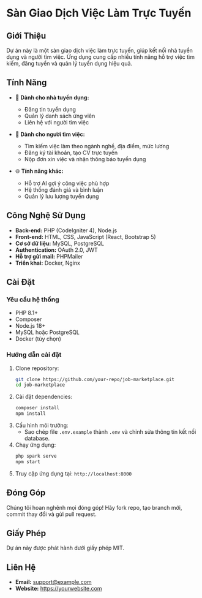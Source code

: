 # Sàn Giao Dịch Việc Làm Trực Tuyến

## Giới Thiệu
Dự án này là một sàn giao dịch việc làm trực tuyến, giúp kết nối nhà tuyển dụng và người tìm việc. Ứng dụng cung cấp nhiều tính năng hỗ trợ việc tìm kiếm, đăng tuyển và quản lý tuyển dụng hiệu quả.

## Tính Năng
- 💼 **Dành cho nhà tuyển dụng:**
  - Đăng tin tuyển dụng
  - Quản lý danh sách ứng viên
  - Liên hệ với người tìm việc
  
- 🤝 **Dành cho người tìm việc:**
  - Tìm kiếm việc làm theo ngành nghề, địa điểm, mức lương
  - Đăng ký tài khoản, tạo CV trực tuyến
  - Nộp đơn xin việc và nhận thông báo tuyển dụng

- 🌐 **Tính năng khác:**
  - Hỗ trợ AI gợi ý công việc phù hợp
  - Hệ thống đánh giá và bình luận
  - Quản lý lưu lượng tuyển dụng

## Công Nghệ Sử Dụng
- **Back-end:** PHP (CodeIgniter 4), Node.js
- **Front-end:** HTML, CSS, JavaScript (React, Bootstrap 5)
- **Cơ sở dữ liệu:** MySQL, PostgreSQL
- **Authentication:** OAuth 2.0, JWT
- **Hỗ trợ gửi mail:** PHPMailer
- **Triển khai:** Docker, Nginx

## Cài Đặt
### Yêu cầu hệ thống
- PHP 8.1+
- Composer
- Node.js 18+
- MySQL hoặc PostgreSQL
- Docker (tùy chọn)

### Hướng dẫn cài đặt
1. Clone repository:
   ```sh
   git clone https://github.com/your-repo/job-marketplace.git
   cd job-marketplace
   ```
2. Cài đặt dependencies:
   ```sh
   composer install
   npm install
   ```
3. Cấu hình môi trường:
   - Sao chép file `.env.example` thành `.env` và chỉnh sửa thông tin kết nối database.
4. Chạy ứng dụng:
   ```sh
   php spark serve
   npm start
   ```
5. Truy cập ứng dụng tại: `http://localhost:8000`

## Đóng Góp
Chúng tôi hoan nghênh mọi đóng góp! Hãy fork repo, tạo branch mới, commit thay đổi và gửi pull request.

## Giấy Phép
Dự án này được phát hành dưới giấy phép MIT.

## Liên Hệ
- **Email:** support@example.com
- **Website:** https://yourwebsite.com

